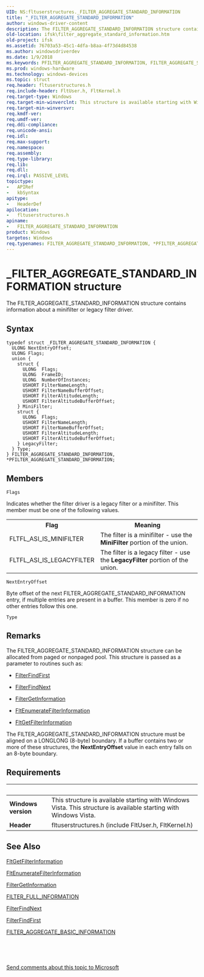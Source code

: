 ```yaml
---
UID: NS:fltuserstructures._FILTER_AGGREGATE_STANDARD_INFORMATION
title: "_FILTER_AGGREGATE_STANDARD_INFORMATION"
author: windows-driver-content
description: The FILTER_AGGREGATE_STANDARD_INFORMATION structure contains information about a minifilter or legacy filter driver.
old-location: ifsk\filter_aggregate_standard_information.htm
old-project: ifsk
ms.assetid: 76703a53-45c1-4dfa-b8aa-4f73d4d84538
ms.author: windowsdriverdev
ms.date: 1/9/2018
ms.keywords: PFILTER_AGGREGATE_STANDARD_INFORMATION, FILTER_AGGREGATE_STANDARD_INFORMATION structure [Installable File System Drivers], *PFILTER_AGGREGATE_STANDARD_INFORMATION, FILTER_AGGREGATE_STANDARD_INFORMATION, _FILTER_AGGREGATE_STANDARD_INFORMATION, fltuserstructures/PFILTER_AGGREGATE_STANDARD_INFORMATION, fltuserstructures/FILTER_AGGREGATE_STANDARD_INFORMATION, PFILTER_AGGREGATE_STANDARD_INFORMATION structure pointer [Installable File System Drivers], ifsk.filter_aggregate_standard_information, FltSystemStructures_2b06b94c-69dc-4b0c-a9bc-56bba1592036.xml
ms.prod: windows-hardware
ms.technology: windows-devices
ms.topic: struct
req.header: fltuserstructures.h
req.include-header: FltUser.h, FltKernel.h
req.target-type: Windows
req.target-min-winverclnt: This structure is available starting with Windows Vista.
req.target-min-winversvr: 
req.kmdf-ver: 
req.umdf-ver: 
req.ddi-compliance: 
req.unicode-ansi: 
req.idl: 
req.max-support: 
req.namespace: 
req.assembly: 
req.type-library: 
req.lib: 
req.dll: 
req.irql: PASSIVE_LEVEL
topictype:
-	APIRef
-	kbSyntax
apitype:
-	HeaderDef
apilocation:
-	fltuserstructures.h
apiname:
-	FILTER_AGGREGATE_STANDARD_INFORMATION
product: Windows
targetos: Windows
req.typenames: FILTER_AGGREGATE_STANDARD_INFORMATION, *PFILTER_AGGREGATE_STANDARD_INFORMATION
---
```


# _FILTER_AGGREGATE_STANDARD_INFORMATION structure
The FILTER_AGGREGATE_STANDARD_INFORMATION structure contains information about a minifilter or legacy filter driver.

## Syntax
````
typedef struct _FILTER_AGGREGATE_STANDARD_INFORMATION {
  ULONG NextEntryOffset;
  ULONG Flags;
  union {
    struct {
      ULONG  Flags;
      ULONG  FrameID;
      ULONG  NumberOfInstances;
      USHORT FilterNameLength;
      USHORT FilterNameBufferOffset;
      USHORT FilterAltitudeLength;
      USHORT FilterAltitudeBufferOffset;
    } MiniFilter;
    struct {
      ULONG  Flags;
      USHORT FilterNameLength;
      USHORT FilterNameBufferOffset;
      USHORT FilterAltitudeLength;
      USHORT FilterAltitudeBufferOffset;
    } LegacyFilter;
  } Type;
} FILTER_AGGREGATE_STANDARD_INFORMATION, *PFILTER_AGGREGATE_STANDARD_INFORMATION;
````

## Members


`Flags`

Indicates whether the filter driver is a legacy filter or a minifilter.  This member must be one of the following values.
<table>
<tr>
<th>Flag</th>
<th>Meaning</th>
</tr>
<tr>
<td>
FLTFL_ASI_IS_MINIFILTER

</td>
<td>
The filter is a minifilter - use the <b>MiniFilter</b> portion of the union.

</td>
</tr>
<tr>
<td>
FLTFL_ASI_IS_LEGACYFILTER

</td>
<td>
The filter is a legacy filter - use the <b>LegacyFilter</b> portion of the union.

</td>
</tr>
</table>

`NextEntryOffset`

Byte offset of the next FILTER_AGGREGATE_STANDARD_INFORMATION entry, if multiple entries are present in a buffer. This member is zero if no other entries follow this one.

`Type`



## Remarks
The FILTER_AGGREGATE_STANDARD_INFORMATION structure can be allocated from paged or nonpaged pool.  This structure is passed as a parameter to routines such as:
<ul>
<li>

<a href="https://msdn.microsoft.com/library/windows/hardware/ff540485">FilterFindFirst</a>


</li>
<li>

<a href="https://msdn.microsoft.com/library/windows/hardware/ff540488">FilterFindNext</a>


</li>
<li>

<a href="https://msdn.microsoft.com/library/windows/hardware/ff540500">FilterGetInformation</a>


</li>
<li>

<a href="..\fltkernel\nf-fltkernel-fltenumeratefilterinformation.md">FltEnumerateFilterInformation</a>


</li>
<li>

<a href="..\fltkernel\nf-fltkernel-fltgetfilterinformation.md">FltGetFilterInformation</a>


</li>
</ul>The FILTER_AGGREGATE_STANDARD_INFORMATION structure must be aligned on a LONGLONG (8-byte) boundary. If a buffer contains two or more of these structures, the <b>NextEntryOffset</b> value in each entry falls on an 8-byte boundary.

## Requirements
| &nbsp; | &nbsp; |
| ---- |:---- |
| **Windows version** | This structure is available starting with Windows Vista. This structure is available starting with Windows Vista. |
| **Header** | fltuserstructures.h (include FltUser.h, FltKernel.h) |

## See Also

<a href="..\fltkernel\nf-fltkernel-fltgetfilterinformation.md">FltGetFilterInformation</a>

<a href="..\fltkernel\nf-fltkernel-fltenumeratefilterinformation.md">FltEnumerateFilterInformation</a>

<a href="https://msdn.microsoft.com/library/windows/hardware/ff540500">FilterGetInformation</a>

<a href="..\fltuserstructures\ns-fltuserstructures-_filter_full_information.md">FILTER_FULL_INFORMATION</a>

<a href="https://msdn.microsoft.com/library/windows/hardware/ff540488">FilterFindNext</a>

<a href="https://msdn.microsoft.com/library/windows/hardware/ff540485">FilterFindFirst</a>

<a href="..\fltuserstructures\ns-fltuserstructures-_filter_aggregate_basic_information.md">FILTER_AGGREGATE_BASIC_INFORMATION</a>

 

 

<a href="mailto:wsddocfb@microsoft.com?subject=Documentation%20feedback [ifsk\ifsk]:%20FILTER_AGGREGATE_STANDARD_INFORMATION structure%20 RELEASE:%20(1/9/2018)&amp;body=%0A%0APRIVACY STATEMENT%0A%0AWe use your feedback to improve the documentation. We don't use your email address for any other purpose, and we'll remove your email address from our system after the issue that you're reporting is fixed. While we're working to fix this issue, we might send you an email message to ask for more info. Later, we might also send you an email message to let you know that we've addressed your feedback.%0A%0AFor more info about Microsoft's privacy policy, see http://privacy.microsoft.com/en-us/default.aspx." title="Send comments about this topic to Microsoft">Send comments about this topic to Microsoft</a>